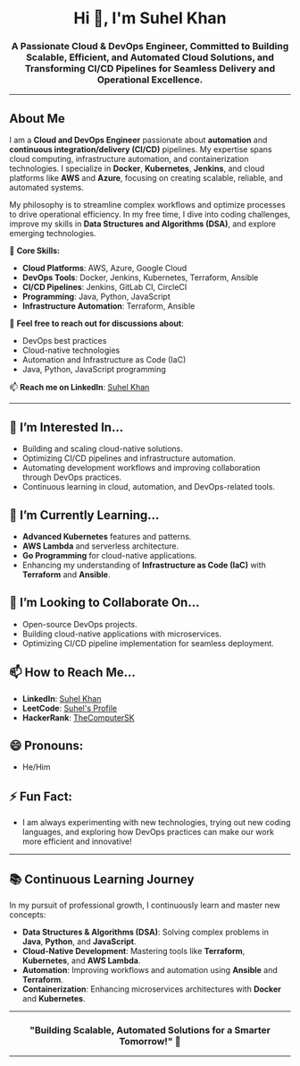 <h1 align="center">Hi 👋, I'm Suhel Khan</h1>
<h3 align="center">A Passionate Cloud & DevOps Engineer, Committed to Building Scalable, Efficient, and Automated Cloud Solutions, and Transforming CI/CD Pipelines for Seamless Delivery and Operational Excellence.</h3>

---

## About Me
I am a **Cloud and DevOps Engineer** passionate about **automation** and **continuous integration/delivery (CI/CD)** pipelines. My expertise spans cloud computing, infrastructure automation, and containerization technologies. I specialize in **Docker**, **Kubernetes**, **Jenkins**, and cloud platforms like **AWS** and **Azure**, focusing on creating scalable, reliable, and automated systems.

My philosophy is to streamline complex workflows and optimize processes to drive operational efficiency. In my free time, I dive into coding challenges, improve my skills in **Data Structures and Algorithms (DSA)**, and explore emerging technologies.

🔧 **Core Skills:**
- **Cloud Platforms**: AWS, Azure, Google Cloud
- **DevOps Tools**: Docker, Jenkins, Kubernetes, Terraform, Ansible
- **CI/CD Pipelines**: Jenkins, GitLab CI, CircleCI
- **Programming**: Java, Python, JavaScript
- **Infrastructure Automation**: Terraform, Ansible

💬 **Feel free to reach out for discussions about**:
- DevOps best practices
- Cloud-native technologies
- Automation and Infrastructure as Code (IaC)
- Java, Python, JavaScript programming

📫 **Reach me on LinkedIn**: [Suhel Khan](https://www.linkedin.com/in/suhelkhan781)

---

## 👀 I’m Interested In...
- Building and scaling cloud-native solutions.
- Optimizing CI/CD pipelines and infrastructure automation.
- Automating development workflows and improving collaboration through DevOps practices.
- Continuous learning in cloud, automation, and DevOps-related tools.

## 🌱 I’m Currently Learning...
- **Advanced Kubernetes** features and patterns.
- **AWS Lambda** and serverless architecture.
- **Go Programming** for cloud-native applications.
- Enhancing my understanding of **Infrastructure as Code (IaC)** with **Terraform** and **Ansible**.

## 💞️ I’m Looking to Collaborate On...
- Open-source DevOps projects.
- Building cloud-native applications with microservices.
- Optimizing CI/CD pipeline implementation for seamless deployment.

## 📫 How to Reach Me...
- **LinkedIn**: [Suhel Khan](https://www.linkedin.com/in/suhelkhan781)
- **LeetCode**: [Suhel's Profile](https://leetcode.com/u/if2qkmhzco/)
- **HackerRank**: [TheComputerSK](https://www.hackerrank.com/profile/thecomputersk)

## 😄 Pronouns:
- He/Him

## ⚡ Fun Fact:
- I am always experimenting with new technologies, trying out new coding languages, and exploring how DevOps practices can make our work more efficient and innovative!

---

## 📚 Continuous Learning Journey
In my pursuit of professional growth, I continuously learn and master new concepts:
- **Data Structures & Algorithms (DSA)**: Solving complex problems in **Java**, **Python**, and **JavaScript**.
- **Cloud-Native Development**: Mastering tools like **Terraform**, **Kubernetes**, and **AWS Lambda**.
- **Automation**: Improving workflows and automation using **Ansible** and **Terraform**.
- **Containerization**: Enhancing microservices architectures with **Docker** and **Kubernetes**.

---

<h3 align="center">"Building Scalable, Automated Solutions for a Smarter Tomorrow!" 🚀</h3>

---
